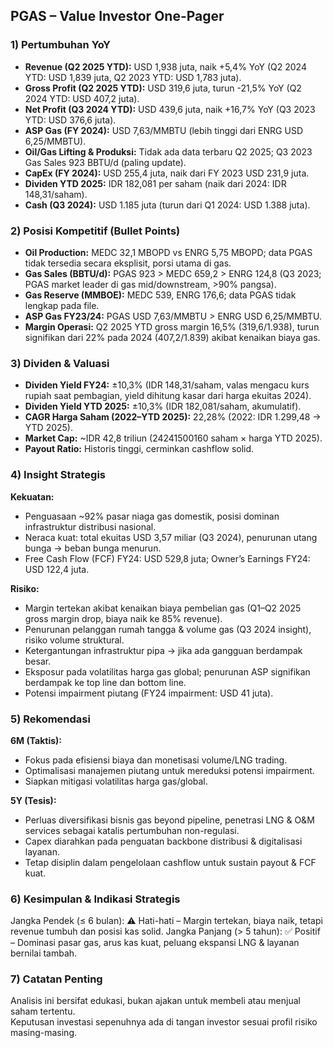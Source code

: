## PGAS – Value Investor One-Pager

### 1) Pertumbuhan YoY
- **Revenue (Q2 2025 YTD):** USD 1,938 juta, naik +5,4% YoY (Q2 2024 YTD: USD 1,839 juta, Q2 2023 YTD: USD 1,783 juta).
- **Gross Profit (Q2 2025 YTD):** USD 319,6 juta, turun -21,5% YoY (Q2 2024 YTD: USD 407,2 juta).
- **Net Profit (Q3 2024 YTD):** USD 439,6 juta, naik +16,7% YoY (Q3 2023 YTD: USD 376,6 juta).
- **ASP Gas (FY 2024):** USD 7,63/MMBTU (lebih tinggi dari ENRG USD 6,25/MMBTU).
- **Oil/Gas Lifting & Produksi:** Tidak ada data terbaru Q2 2025; Q3 2023 Gas Sales 923 BBTU/d (paling update).
- **CapEx (FY 2024):** USD 255,4 juta, naik dari FY 2023 USD 231,9 juta.
- **Dividen YTD 2025:** IDR 182,081 per saham (naik dari 2024: IDR 148,31/saham). 
- **Cash (Q3 2024):** USD 1.185 juta (turun dari Q1 2024: USD 1.388 juta).

### 2) Posisi Kompetitif (Bullet Points)
- **Oil Production:** MEDC 32,1 MBOPD vs ENRG 5,75 MBOPD; data PGAS tidak tersedia secara eksplisit, porsi utama di gas.
- **Gas Sales (BBTU/d):** PGAS 923 > MEDC 659,2 > ENRG 124,8 (Q3 2023; PGAS market leader di gas mid/downstream, >90% pangsa).
- **Gas Reserve (MMBOE):** MEDC 539, ENRG 176,6; data PGAS tidak lengkap pada file.
- **ASP Gas FY23/24:** PGAS USD 7,63/MMBTU > ENRG USD 6,25/MMBTU.
- **Margin Operasi:** Q2 2025 YTD gross margin 16,5% (319,6/1.938), turun signifikan dari 22% pada 2024 (407,2/1.839) akibat kenaikan biaya gas.

### 3) Dividen & Valuasi
- **Dividen Yield FY24:** ±10,3% (IDR 148,31/saham, valas mengacu kurs rupiah saat pembagian, yield dihitung kasar dari harga ekuitas 2024).
- **Dividen Yield YTD 2025:** ±10,3% (IDR 182,081/saham, akumulatif).
- **CAGR Harga Saham (2022–YTD 2025):** 22,28% (2022: IDR 1.299,48 → YTD 2025).
- **Market Cap:** ~IDR 42,8 triliun (24241500160 saham × harga YTD 2025).
- **Payout Ratio:** Historis tinggi, cerminkan cashflow solid.

### 4) Insight Strategis
**Kekuatan:**  
- Penguasaan ~92% pasar niaga gas domestik, posisi dominan infrastruktur distribusi nasional.
- Neraca kuat: total ekuitas USD 3,57 miliar (Q3 2024), penurunan utang bunga → beban bunga menurun.
- Free Cash Flow (FCF) FY24: USD 529,8 juta; Owner’s Earnings FY24: USD 122,4 juta.

**Risiko:**  
- Margin tertekan akibat kenaikan biaya pembelian gas (Q1–Q2 2025 gross margin drop, biaya naik ke 85% revenue).
- Penurunan pelanggan rumah tangga & volume gas (Q3 2024 insight), risiko volume struktural.
- Ketergantungan infrastruktur pipa → jika ada gangguan berdampak besar.
- Eksposur pada volatilitas harga gas global; penurunan ASP signifikan berdampak ke top line dan bottom line.
- Potensi impairment piutang (FY24 impairment: USD 41 juta).

### 5) Rekomendasi
**6M (Taktis):**  
- Fokus pada efisiensi biaya dan monetisasi volume/LNG trading.
- Optimalisasi manajemen piutang untuk mereduksi potensi impairment.
- Siapkan mitigasi volatilitas harga gas/global.

**5Y (Tesis):**  
- Perluas diversifikasi bisnis gas beyond pipeline, penetrasi LNG & O&M services sebagai katalis pertumbuhan non-regulasi.
- Capex diarahkan pada penguatan backbone distribusi & digitalisasi layanan.
- Tetap disiplin dalam pengelolaan cashflow untuk sustain payout & FCF kuat.

### 6) Kesimpulan & Indikasi Strategis
Jangka Pendek (≤ 6 bulan): ⚠️ Hati-hati – Margin tertekan, biaya naik, tetapi revenue tumbuh dan posisi kas solid.
Jangka Panjang (> 5 tahun): ✅ Positif – Dominasi pasar gas, arus kas kuat, peluang ekspansi LNG & layanan bernilai tambah.

### 7) Catatan Penting
Analisis ini bersifat edukasi, bukan ajakan untuk membeli atau menjual saham tertentu.  
Keputusan investasi sepenuhnya ada di tangan investor sesuai profil risiko masing-masing.